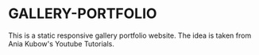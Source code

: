# GALLERY-PORTFOLIO
This is a static responsive gallery portfolio website.
The idea is taken from Ania Kubow's Youtube Tutorials.
